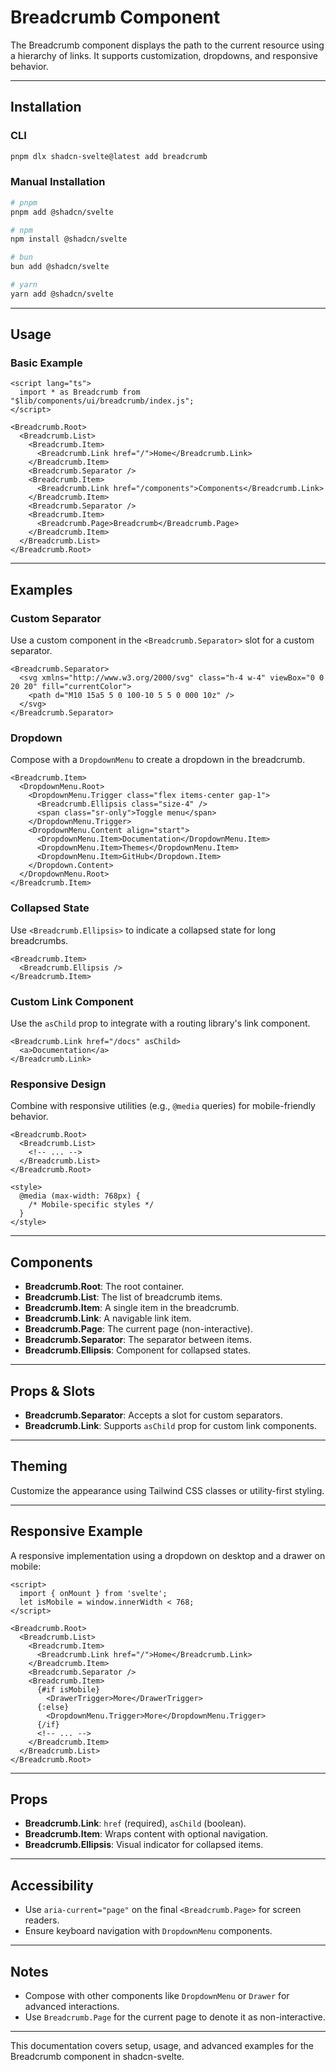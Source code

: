 

# Breadcrumb Component

The Breadcrumb component displays the path to the current resource using a hierarchy of links. It supports customization, dropdowns, and responsive behavior.

---

## Installation

### CLI
```bash
pnpm dlx shadcn-svelte@latest add breadcrumb
```

### Manual Installation
```bash
# pnpm
pnpm add @shadcn/svelte

# npm
npm install @shadcn/svelte

# bun
bun add @shadcn/svelte

# yarn
yarn add @shadcn/svelte
```

---

## Usage

### Basic Example
```svelte
<script lang="ts">
  import * as Breadcrumb from "$lib/components/ui/breadcrumb/index.js";
</script>

<Breadcrumb.Root>
  <Breadcrumb.List>
    <Breadcrumb.Item>
      <Breadcrumb.Link href="/">Home</Breadcrumb.Link>
    </Breadcrumb.Item>
    <Breadcrumb.Separator />
    <Breadcrumb.Item>
      <Breadcrumb.Link href="/components">Components</Breadcrumb.Link>
    </Breadcrumb.Item>
    <Breadcrumb.Separator />
    <Breadcrumb.Item>
      <Breadcrumb.Page>Breadcrumb</Breadcrumb.Page>
    </Breadcrumb.Item>
  </Breadcrumb.List>
</Breadcrumb.Root>
```

---

## Examples

### Custom Separator
Use a custom component in the `<Breadcrumb.Separator>` slot for a custom separator.

```svelte
<Breadcrumb.Separator>
  <svg xmlns="http://www.w3.org/2000/svg" class="h-4 w-4" viewBox="0 0 20 20" fill="currentColor">
    <path d="M10 15a5 5 0 100-10 5 5 0 000 10z" />
  </svg>
</Breadcrumb.Separator>
```

### Dropdown
Compose with a `DropdownMenu` to create a dropdown in the breadcrumb.

```svelte
<Breadcrumb.Item>
  <DropdownMenu.Root>
    <DropdownMenu.Trigger class="flex items-center gap-1">
      <Breadcrumb.Ellipsis class="size-4" />
      <span class="sr-only">Toggle menu</span>
    </DropdownMenu.Trigger>
    <DropdownMenu.Content align="start">
      <DropdownMenu.Item>Documentation</DropdownMenu.Item>
      <DropdownMenu.Item>Themes</DropdownMenu.Item>
      <DropdownMenu.Item>GitHub</Dropdown.Item>
    </Dropdown.Content>
  </DropdownMenu.Root>
</Breadcrumb.Item>
```

### Collapsed State
Use `<Breadcrumb.Ellipsis>` to indicate a collapsed state for long breadcrumbs.

```svelte
<Breadcrumb.Item>
  <Breadcrumb.Ellipsis />
</Breadcrumb.Item>
```

### Custom Link Component
Use the `asChild` prop to integrate with a routing library's link component.

```svelte
<Breadcrumb.Link href="/docs" asChild>
  <a>Documentation</a>
</Breadcrumb.Link>
```

### Responsive Design
Combine with responsive utilities (e.g., `@media` queries) for mobile-friendly behavior.

```svelte
<Breadcrumb.Root>
  <Breadcrumb.List>
    <!-- ... -->
  </Breadcrumb.List>
</Breadcrumb.Root>

<style>
  @media (max-width: 768px) {
    /* Mobile-specific styles */
  }
</style>
```

---

## Components
- **Breadcrumb.Root**: The root container.
- **Breadcrumb.List**: The list of breadcrumb items.
- **Breadcrumb.Item**: A single item in the breadcrumb.
- **Breadcrumb.Link**: A navigable link item.
- **Breadcrumb.Page**: The current page (non-interactive).
- **Breadcrumb.Separator**: The separator between items.
- **Breadcrumb.Ellipsis**: Component for collapsed states.

---

## Props & Slots
- **Breadcrumb.Separator**: Accepts a slot for custom separators.
- **Breadcrumb.Link**: Supports `asChild` prop for custom link components.

---

## Theming
Customize the appearance using Tailwind CSS classes or utility-first styling.

---

## Responsive Example
A responsive implementation using a dropdown on desktop and a drawer on mobile:

```svelte
<script>
  import { onMount } from 'svelte';
  let isMobile = window.innerWidth < 768;
</script>

<Breadcrumb.Root>
  <Breadcrumb.List>
    <Breadcrumb.Item>
      <Breadcrumb.Link href="/">Home</Breadcrumb.Link>
    </Breadcrumb.Item>
    <Breadcrumb.Separator />
    <Breadcrumb.Item>
      {#if isMobile}
        <DrawerTrigger>More</DrawerTrigger>
      {:else}
        <DropdownMenu.Trigger>More</DropdownMenu.Trigger>
      {/if}
      <!-- ... -->
    </Breadcrumb.Item>
  </Breadcrumb.List>
</Breadcrumb.Root>
```

---

## Props
- **Breadcrumb.Link**: `href` (required), `asChild` (boolean).
- **Breadcrumb.Item**: Wraps content with optional navigation.
- **Breadcrumb.Ellipsis**: Visual indicator for collapsed items.

---

## Accessibility
- Use `aria-current="page"` on the final `<Breadcrumb.Page>` for screen readers.
- Ensure keyboard navigation with `DropdownMenu` components.

---

## Notes
- Compose with other components like `DropdownMenu` or `Drawer` for advanced interactions.
- Use `Breadcrumb.Page` for the current page to denote it as non-interactive.

---

This documentation covers setup, usage, and advanced examples for the Breadcrumb component in shadcn-svelte.